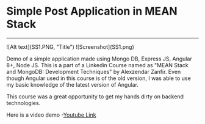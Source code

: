 
<h1>Simple Post Application in MEAN Stack</h1>
<hr>
![Alt text](SS1.PNG, "Title")
![Screenshot](SS1.png)

Demo of a simple application made using Mongo DB, Express JS, Angular 8+, Node JS. This is a part of a Linkedin Course named as "MEAN Stack and MongoDB: Development Techniques" by Alexzendar Zanfir. Even though Angular used in this course is of the old version, I was able to use my basic knowledge of the latest version of Angular.

This course was a great opportunity to get my hands dirty on backend technologies.

Here is a video demo -<a href="https://youtu.be/44OlVdBDGDU" target="_blank">Youtube Link</a>
